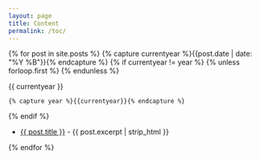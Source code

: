 ```yaml
---
layout: page
title: Content
permalink: /toc/
---
```


{% for post in site.posts %}
  {% capture currentyear %}{{post.date | date: "%Y %B"}}{% endcapture %}
  {% if currentyear != year %}
    {% unless forloop.first %} {% endunless %}
      
<p>{{ currentyear }}</p>    

    {% capture year %}{{currentyear}}{% endcapture %} 
  {% endif %}
<ul class="list-unstyled">
  <li><a href="{{ post.url }}">{{ post.title }}</a> - <span class="small">{{ post.excerpt | strip_html }}</span></li>
</ul>

{% endfor %} 
